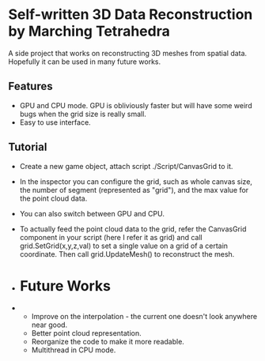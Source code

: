 # Self-written 3D Data Reconstruction by Marching Tetrahedra
A side project that works on reconstructing 3D meshes from spatial data. Hopefully it can be used in many future works.

## Features
- GPU and CPU mode. GPU is obliviously faster but will have some weird bugs when the grid size is really small.
- Easy to use interface.

## Tutorial
- Create a new game object, attach script ./Script/CanvasGrid to it.
- In the inspector you can configure the grid, such as whole canvas size, the number of segment (represented as "grid"), and the max value for the point cloud data.
- You can also switch between GPU and CPU.
- To actually feed the point cloud data to the grid, refer the CanvasGrid component in your script (here I refer it as grid) and call grid.SetGrid(x,y,z,val) to set a single value on a grid of a certain coordinate. Then call grid.UpdateMesh() to reconstruct the mesh.

- # Future Works
- - Improve on the interpolation - the current one doesn't look anywhere near good.
  - Better point cloud representation.
  - Reorganize the code to make it more readable.
  - Multithread in CPU mode.
